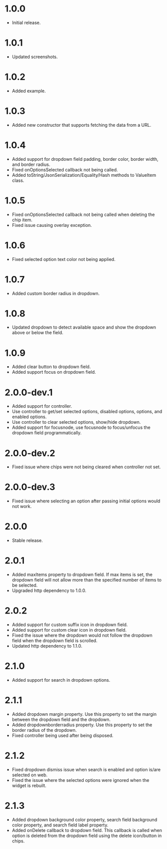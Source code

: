# 1.0.0

- Initial release.

# 1.0.1

- Updated screenshots.

# 1.0.2

- Added example.

# 1.0.3

- Added new constructor that supports fetching the data from a URL.

# 1.0.4

- Added support for dropdown field padding, border color, border width, and border radius.
- Fixed onOptionsSelected callback not being called.
- Added toString/JsonSerialization/Equality/Hash methods to ValueItem class.

# 1.0.5

- Fixed onOptionsSelected callback not being called when deleting the chip item.
- Fixed issue causing overlay exception.

# 1.0.6

- Fixed selected option text color not being applied.

# 1.0.7

- Added custom border radius in dropdown.

# 1.0.8

- Updated dropdown to detect available space and show the dropdown above or below the field.

# 1.0.9

- Added clear button to dropdown field.
- Added support focus on dropdown field.

# 2.0.0-dev.1

- Added support for controller.
- Use controller to get/set selected options, disabled options, options, and enabled options.
- Use controller to clear selected options, show/hide dropdown.
- Added support for focusnode, use focusnode to focus/unfocus the dropdown field programmatically.

# 2.0.0-dev.2

- Fixed issue where chips were not being cleared when controller not set.

# 2.0.0-dev.3

- Fixed issue where selecting an option after passing initial options would not work.

# 2.0.0

- Stable release.

# 2.0.1

- Added maxItems property to dropdown field. If max items is set, the dropdown field will not allow more than the specified number of items to be selected.
- Upgraded http dependency to 1.0.0.

# 2.0.2

- Added support for custom suffix icon in dropdown field.
- Added support for custom clear icon in dropdown field.
- Fixed the issue where the dropdown would not follow the dropdown field when the dropdown field is scrolled.
- Updated http dependency to 1.1.0.

# 2.1.0

- Added support for search in dropdown options.

# 2.1.1

- Added dropdown margin property. Use this property to set the margin between the dropdown field and the dropdown.
- Added dropdownborderradius property. Use this property to set the border radius of the dropdown.
- Fixed controller being used after being disposed.

# 2.1.2
- Fixed dropdown dismiss issue when search is enabled and option is/are selected on web.
- Fixed the issue where the selected options were ignored when the widget is rebuilt.

# 2.1.3
- Added dropdown background color property, search field background color property, and search field label property.
- Added onDelete callback to dropdown field. This callback is called when option is deleted from the dropdown field using 
the delete icon/button in chips.